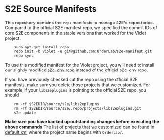 S2E Source Manifests
====================

This repository contains the ``repo`` manifests to manage S2E's repositories.
Compared to the official S2E manifest repo, we specified the commit IDs of
core S2E components in the stable versions that worked for the Violet project.

```
    sudo apt-get install repo
    repo init -b violet -u git@github.com:OrderLab/s2e-manifest.git
    repo sync
```

To use this modified manifest for the Violet project, you will need to install our 
slightly modified [s2e-env repo](https://github.com/OrderLab/s2e-env) instead 
of the official s2e-env repo.

If you have previously checked out the repo using the official S2E manifests, make
sure you delete those projects that we customized. For example, if your 
`libs2eplugins` is pointing to the official S2E repo, you should 
```
    rm -rf $S2EDIR/source/s2e/libs2eplugins
    rm -rf $S2EDIR/source/s2e/.repo/projects/libs2eplugins.git
    s2e update
```
**Make sure you have backed up outstanding changes before executing the above commands**
The list of projects that we customized can be found in [default.xml](default.xml)
where the project name begins with `OrderLab/`.
